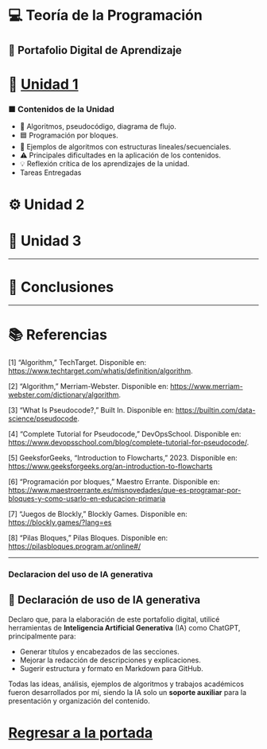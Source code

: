 # 💻 Teoría de la Programación

## 📁 Portafolio Digital de Aprendizaje

# 🧩 [Unidad 1](Unidad%201.md)
### ■ Contenidos de la Unidad
- 📝 Algoritmos, pseudocódigo, diagrama de flujo.
- 🟦 Programación por bloques.
- 🔹 Ejemplos de algoritmos con estructuras lineales/secuenciales.
- ⚠️ Principales dificultades en la aplicación de los contenidos.
- 💡 Reflexión crítica de los aprendizajes de la unidad.
- Tareas Entregadas


# ⚙️ Unidad 2

# 🧠 Unidad 3

---

# 🏁 Conclusiones

---

# 📚 Referencias
[1] “Algorithm,” TechTarget. Disponible en: https://www.techtarget.com/whatis/definition/algorithm. 

[2] “Algorithm,” Merriam-Webster. Disponible en: https://www.merriam-webster.com/dictionary/algorithm. 

[3] “What Is Pseudocode?,” Built In. Disponible en: https://builtin.com/data-science/pseudocode. 

[4] “Complete Tutorial for Pseudocode,” DevOpsSchool. Disponible en: https://www.devopsschool.com/blog/complete-tutorial-for-pseudocode/. 

[5] GeeksforGeeks, “Introduction to Flowcharts,” 2023. Disponible en: https://www.geeksforgeeks.org/an-introduction-to-flowcharts

[6] “Programación por bloques,” Maestro Errante. Disponible en: https://www.maestroerrante.es/misnovedades/que-es-programar-por-bloques-y-como-usarlo-en-educacion-primaria

[7] “Juegos de Blockly,” Blockly Games. Disponible en: https://blockly.games/?lang=es

[8] “Pilas Bloques,” Pilas Bloques. Disponible en: https://pilasbloques.program.ar/online#/

---

### Declaracion del uso de IA generativa
## 🤖 Declaración de uso de IA generativa

Declaro que, para la elaboración de este portafolio digital, utilicé herramientas de **Inteligencia Artificial Generativa** (IA) como ChatGPT, principalmente para:

- Generar títulos y encabezados de las secciones.
- Mejorar la redacción de descripciones y explicaciones.
- Sugerir estructura y formato en Markdown para GitHub.

Todas las ideas, análisis, ejemplos de algoritmos y trabajos académicos fueron desarrollados por mí, siendo la IA solo un **soporte auxiliar** para la presentación y organización del contenido.

# [Regresar a la portada](Caratula.md)
